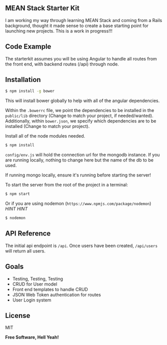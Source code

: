 ## MEAN Stack Starter Kit

I am working my way through learning MEAN Stack and coming from a Rails background, thought it made sense to create a base starting point for launching
new projects. This is a work in progress!!!

## Code Example

The starterkit assumes you will be using Angular to handle all routes from the front end, with backend routes (/api) through node.

## Installation

```sh
$ npm install -g bower
``` 
This will install bower globally to help with all of the angular dependencies.

Within the `.bowerrc` file, we point the dependencies to be installed in the `public/lib` directory (Change to match your project, if needed/wanted). 
Additionally, within `bower.json`, we specify which dependencies are to be installed (Change to match your project). 

Install all of the node modules needed.
```sh
$ npm install
```

`config/env.js` will hold the connection url for the mongodb instance. If you are running locally, nothing to change here but the name of the db to be used.

If running mongo locally, ensure it's running before starting the server!

To start the server from the root of the project in a terminal:
```sh
$ npm start
```

Or if you are using nodemon (`https://www.npmjs.com/package/nodemon`) *HINT* *HINT*
```sh
$ nodemon
```

## API Reference

The initial api endpoint is `/api`. Once users have been created, `/api/users` will return all users.


## Goals
 - Testing, Testing, Testing
 - CRUD for User model
 - Front end templates to handle CRUD
 - JSON Web Token authentication for routes
 - User Login system

License
----

MIT

**Free Software, Hell Yeah!**
